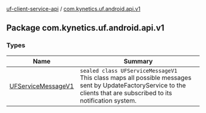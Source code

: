 [uf-client-service-api](../index.md) / [com.kynetics.uf.android.api.v1](./index.md)

## Package com.kynetics.uf.android.api.v1

### Types

| Name | Summary |
|---|---|
| [UFServiceMessageV1](-u-f-service-message-v1/index.md) | `sealed class UFServiceMessageV1`<br>This class maps all possible messages sent by UpdateFactoryService to the clients that are subscribed to its notification system. |
